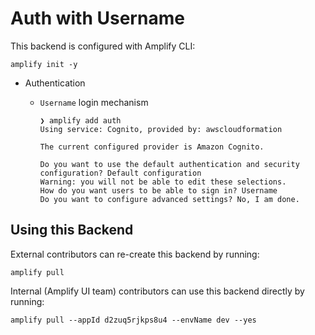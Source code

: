 # Auth with Username

This backend is configured with Amplify CLI:

```shell
amplify init -y
```

- Authentication

  - `Username` login mechanism

    ```shell
    ❯ amplify add auth
    Using service: Cognito, provided by: awscloudformation

    The current configured provider is Amazon Cognito.

    Do you want to use the default authentication and security configuration? Default configuration
    Warning: you will not be able to edit these selections.
    How do you want users to be able to sign in? Username
    Do you want to configure advanced settings? No, I am done.
    ```

## Using this Backend

External contributors can re-create this backend by running:

```shell
amplify pull
```

Internal (Amplify UI team) contributors can use this backend directly by running:

```shell
amplify pull --appId d2zuq5rjkps8u4 --envName dev --yes
```
